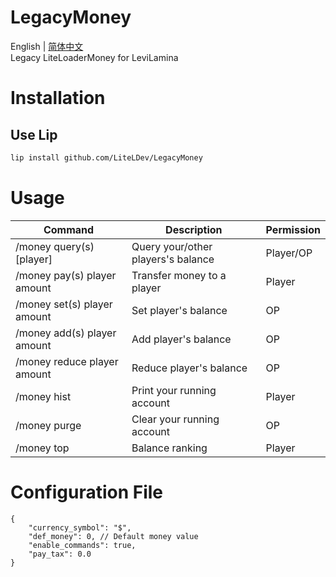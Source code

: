 # LegacyMoney

English | [简体中文](README.zh.md)  
Legacy LiteLoaderMoney for LeviLamina

# Installation

## Use Lip

```bash
lip install github.com/LiteLDev/LegacyMoney
```

# Usage

| Command                     | Description                        | Permission |
| --------------------------- | ---------------------------------- | ---------- |
| /money query(s) [player]    | Query your/other players's balance | Player/OP  |
| /money pay(s) player amount | Transfer money to a player         | Player     |
| /money set(s) player amount | Set player's balance               | OP         |
| /money add(s) player amount | Add player's balance               | OP         |
| /money reduce player amount | Reduce player's balance            | OP         |
| /money hist                 | Print your running account         | Player     |
| /money purge                | Clear your running account         | OP         |
| /money top                  | Balance ranking                    | Player     |

# Configuration File

```jsonc
{
    "currency_symbol": "$",
    "def_money": 0, // Default money value
    "enable_commands": true,
    "pay_tax": 0.0
}
```
